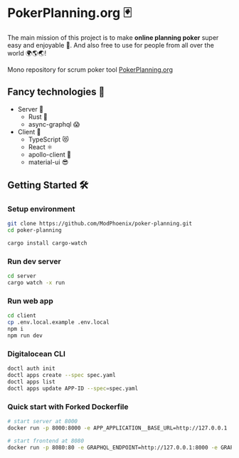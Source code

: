 # PokerPlanning.org 🃏

The main mission of this project is to make **online planning poker** super easy and enjoyable 🥰. And also free to use for people from all over the world 🌍🌎🌏!

Mono repository for scrum poker tool [PokerPlanning.org](https://pokerplanning.org/)

## Fancy technologies 🌈

- Server 🚀
  - Rust 🦀
  - async-graphql 😱
- Client 🦄
  - TypeScript 😻
  - React ⚛️
  - apollo-client 🤌
  - material-ui 😎

## Getting Started 🛠

### Setup environment

```sh
git clone https://github.com/ModPhoenix/poker-planning.git
cd poker-planning

cargo install cargo-watch
```

### Run dev server

```sh
cd server
cargo watch -x run
```

### Run web app

```sh
cd client
cp .env.local.example .env.local
npm i
npm run dev
```

### Digitalocean CLI

```sh
doctl auth init
doctl apps create --spec spec.yaml
doctl apps list
doctl apps update APP-ID --spec=spec.yaml
```

### Quick start with Forked Dockerfile

```sh
# start server at 8000
docker run -p 8000:8000 -e APP_APPLICATION__BASE_URL=http://127.0.0.1  anddd9527/poker-planning-server:v1.0.0

# start frontend at 8080
docker run -p 8080:80 -e GRAPHQL_ENDPOINT=http://127.0.0.1:8000 -e GRAPHQL_WS_ENDPOINT=ws://127.0.0.1:8000 anddd9527/poker-planning:v1.0.1
```
